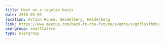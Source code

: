 ```yaml
---
title: Meet on a regular basis
date: 2018-03-09
location: Action House, Heidelberg, Heidelberg
link: https://www.meetup.com/back-to-the-future/events/xvgdrlyxfbmb/
usergroup: smalltalkrn
type: usergroup
---
```

